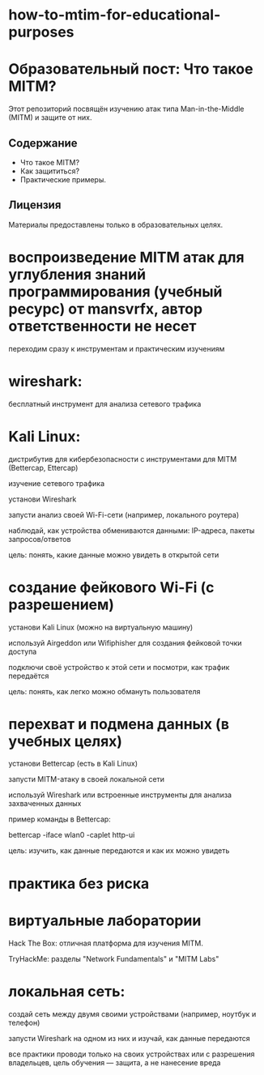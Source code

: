 # how-to-mtim-for-educational-purposes

# Образовательный пост: Что такое MITM?  
Этот репозиторий посвящён изучению атак типа Man-in-the-Middle (MITM) и защите от них.  

## Содержание  
- Что такое MITM?  
- Как защититься?  
- Практические примеры.  

## Лицензия  
Материалы предоставлены только в образовательных целях.

# воспроизведение MITM атак для углубления знаний программирования (учебный ресурс) от mansvrfx, автор ответственности не несет

переходим сразу к инструментам и практическим изучениям

# wireshark:
бесплатный инструмент для анализа сетевого трафика

# Kali Linux:
дистрибутив для кибербезопасности с инструментами для MITM (Bettercap, Ettercap)

изучение сетевого трафика

установи Wireshark

запусти анализ своей Wi-Fi-сети (например, локального роутера)

наблюдай, как устройства обмениваются данными: IP-адреса, пакеты запросов/ответов

цель: понять, какие данные можно увидеть в открытой сети

# создание фейкового Wi-Fi (с разрешением)

установи Kali Linux (можно на виртуальную машину)

используй Airgeddon или Wifiphisher для создания фейковой точки доступа

подключи своё устройство к этой сети и посмотри, как трафик передаётся

цель: понять, как легко можно обмануть пользователя

# перехват и подмена данных (в учебных целях)

установи Bettercap (есть в Kali Linux)

запусти MITM-атаку в своей локальной сети

используй Wireshark или встроенные инструменты для анализа захваченных данных

пример команды в Bettercap:

bettercap -iface wlan0 -caplet http-ui

цель: изучить, как данные передаются и как их можно увидеть

# практика без риска 
# виртуальные лаборатории

Hack The Box: отличная платформа для изучения MITM.

TryHackMe: разделы "Network Fundamentals" и "MITM Labs"

# локальная сеть:

создай сеть между двумя своими устройствами (например, ноутбук и телефон)

запусти Wireshark на одном из них и изучай, как данные передаются

все практики проводи только на своих устройствах или с разрешения владельцев, цель обучения — защита, а не нанесение вреда
